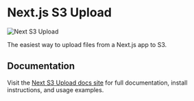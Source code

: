 # Next.js S3 Upload

![Next S3 Upload](https://next-s3-upload.codingvalue.com/og-image.png)

The easiest way to upload files from a Next.js app to S3.

## Documentation

Visit the [Next S3 Upload docs site](https://next-s3-upload.codingvalue.com/) for full documentation, install instructions, and usage examples.
